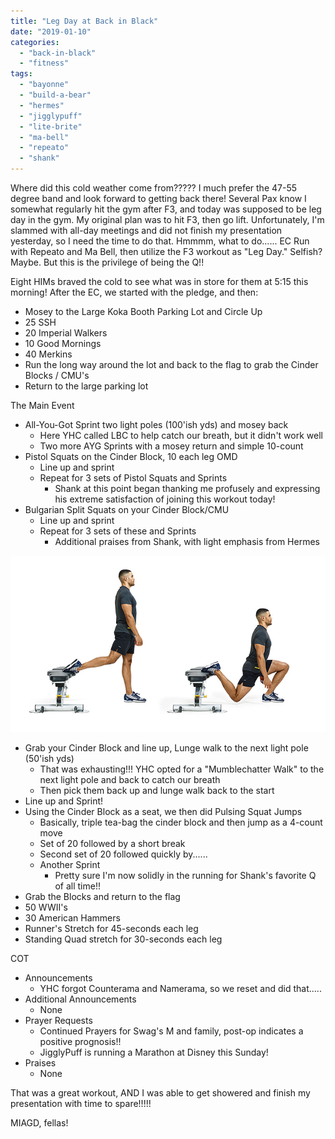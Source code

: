 ```yaml
---
title: "Leg Day at Back in Black"
date: "2019-01-10"
categories: 
  - "back-in-black"
  - "fitness"
tags: 
  - "bayonne"
  - "build-a-bear"
  - "hermes"
  - "jigglypuff"
  - "lite-brite"
  - "ma-bell"
  - "repeato"
  - "shank"
---
```


Where did this cold weather come from????? I much prefer the 47-55 degree band and look forward to getting back there! Several Pax know I somewhat regularly hit the gym after F3, and today was supposed to be leg day in the gym. My original plan was to hit F3, then go lift. Unfortunately, I'm slammed with all-day meetings and did not finish my presentation yesterday, so I need the time to do that. Hmmmm, what to do...... EC Run with Repeato and Ma Bell, then utilize the F3 workout as "Leg Day." Selfish? Maybe. But this is the privilege of being the Q!!

Eight HIMs braved the cold to see what was in store for them at 5:15 this morning! After the EC, we started with the pledge, and then:

- Mosey to the Large Koka Booth Parking Lot and Circle Up
- 25 SSH
- 20 Imperial Walkers
- 10 Good Mornings
- 40 Merkins
- Run the long way around the lot and back to the flag to grab the Cinder Blocks / CMU's
- Return to the large parking lot

The Main Event

- All-You-Got Sprint two light poles (100'ish yds) and mosey back
    - Here YHC called LBC to help catch our breath, but it didn't work well
    - Two more AYG Sprints with a mosey return and simple 10-count
- Pistol Squats on the Cinder Block, 10 each leg OMD
    - Line up and sprint
    - Repeat for 3 sets of Pistol Squats and Sprints
        - Shank at this point began thanking me profusely and expressing his extreme satisfaction of joining this workout today!
- Bulgarian Split Squats on your Cinder Block/CMU
    - Line up and sprint
    - Repeat for 3 sets of these and Sprints
        - Additional praises from Shank, with light emphasis from Hermes

![](images/bodyweight_workout_1-2_bulgarian_split_squat.jpg)

- Grab your Cinder Block and line up, Lunge walk to the next light pole (50'ish yds)
    - That was exhausting!!! YHC opted for a "Mumblechatter Walk" to the next light pole and back to catch our breath
    - Then pick them back up and lunge walk back to the start
- Line up and Sprint!
- Using the Cinder Block as a seat, we then did Pulsing Squat Jumps
    - Basically, triple tea-bag the cinder block and then jump as a 4-count move
    - Set of 20 followed by a short break
    - Second set of 20 followed quickly by......
    - Another Sprint
        - Pretty sure I'm now solidly in the running for Shank's favorite Q of all time!!
- Grab the Blocks and return to the flag
- 50 WWII's
- 30 American Hammers
- Runner's Stretch for 45-seconds each leg
- Standing Quad stretch for 30-seconds each leg

COT

- Announcements
    - YHC forgot Counterama and Namerama, so we reset and did that.....
- Additional Announcements
    - None
- Prayer Requests
    - Continued Prayers for Swag's M and family, post-op indicates a positive prognosis!!
    - JigglyPuff is running a Marathon at Disney this Sunday!
- Praises
    - None

That was a great workout, AND I was able to get showered and finish my presentation with time to spare!!!!!

MIAGD, fellas!
